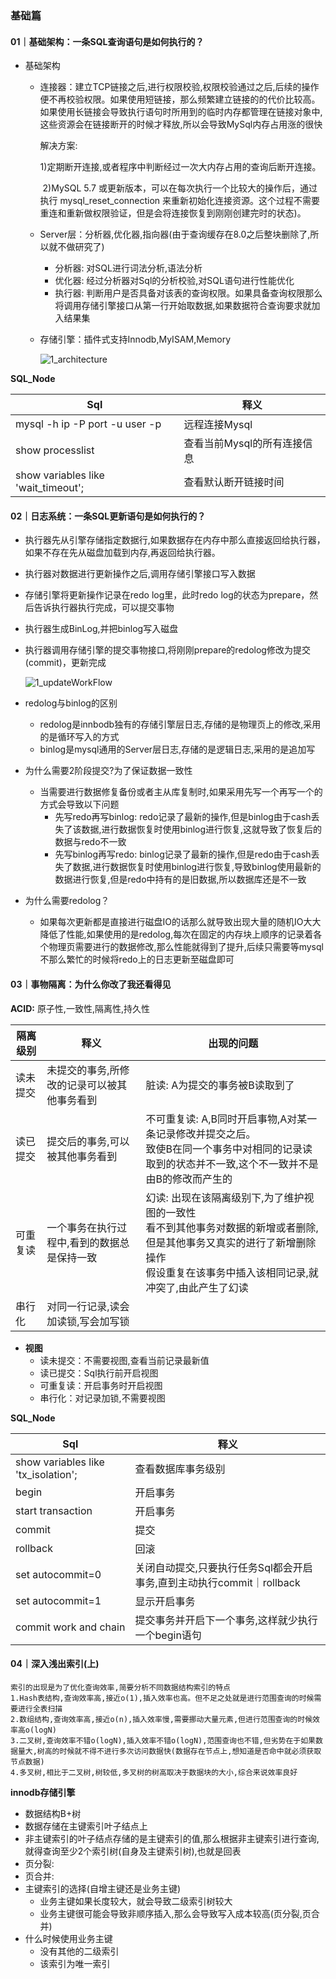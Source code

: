 ### 基础篇

#### 01｜基础架构：一条SQL查询语句是如何执行的？

* 基础架构

  * 连接器：建立TCP链接之后,进行权限校验,权限校验通过之后,后续的操作便不再校验权限。如果使用短链接，那么频繁建立链接的的代价比较高。如果使用长链接会导致执行语句时所用到的临时内存都管理在链接对象中,这些资源会在链接断开的时候才释放,所以会导致MySql内存占用涨的很快

    解决方案: 

    ​		1)定期断开连接,或者程序中判断经过一次大内存占用的查询后断开连接。

    ​		2)MySQL 5.7 或更新版本，可以在每次执行一个比较大的操作后，通过执行 mysql_reset_connection 来重新初始化连接资源。这个过程不需要重连和重新做权限验证，但是会将连接恢复到刚刚创建完时的状态)。

  * Server层：分析器,优化器,指向器(由于查询缓存在8.0之后整块删除了,所以就不做研究了)

    * 分析器: 对SQL进行词法分析,语法分析
    * 优化器: 经过分析器对Sql的分析校验,对SQL语句进行性能优化
    * 执行器: 判断用户是否具备对该表的查询权限。如果具备查询权限那么将调用存储引擎接口从第一行开始取数据,如果数据符合查询要求就加入结果集

  * 存储引擎：插件式支持Innodb,MyISAM,Memory

    ![1_architecture](../image/1_architecture.png)

**SQL_Node**

| Sql                                 | 释义                        |
| ----------------------------------- | --------------------------- |
| mysql -h ip -P port -u user -p      | 远程连接Mysql               |
| show processlist                    | 查看当前Mysql的所有连接信息 |
| show variables like 'wait_timeout'; | 查看默认断开链接时间        |

#### 02｜日志系统：一条SQL更新语句是如何执行的？

* 执行器先从引擎存储指定数据行,如果数据存在内存中那么直接返回给执行器，如果不存在先从磁盘加载到内存,再返回给执行器。

* 执行器对数据进行更新操作之后,调用存储引擎接口写入数据

* 存储引擎将更新操作记录在redo log里，此时redo log的状态为prepare，然后告诉执行器执行完成，可以提交事物

* 执行器生成BinLog,并把binlog写入磁盘

* 执行器调用存储引擎的提交事物接口,将刚刚prepare的redolog修改为提交(commit)，更新完成

  ![1_updateWorkFlow](../image/1_updateWorkFlow.png)

* redolog与binlog的区别
  * redolog是innbodb独有的存储引擎层日志,存储的是物理页上的修改,采用的是循环写入的方式
  * binlog是mysql通用的Server层日志,存储的是逻辑日志,采用的是追加写
* 为什么需要2阶段提交?为了保证数据一致性
  * 当需要进行数据修复备份或者主从库复制时,如果采用先写一个再写一个的方式会导致以下问题
    * 先写redo再写binlog: redo记录了最新的操作,但是binlog由于cash丢失了该数据,进行数据恢复时使用binlog进行恢复,这就导致了恢复后的数据与redo不一致
    * 先写binlog再写redo: binlog记录了最新的操作,但是redo由于cash丢失了数据,进行数据恢复时使用binlog进行恢复,导致binlog使用最新的数据进行恢复,但是redo中持有的是旧数据,所以数据库还是不一致
* 为什么需要redolog？
  * 如果每次更新都是直接进行磁盘IO的话那么就导致出现大量的随机IO大大降低了性能,如果使用的是redolog,每次在固定的内存块上顺序的记录着各个物理页需要进行的数据修改,那么性能就得到了提升,后续只需要等mysql不那么繁忙的时候将redo上的日志更新至磁盘即可

#### 03｜事物隔离：为什么你改了我还看得见

**ACID:** 原子性,一致性,隔离性,持久性

| 隔离级别 | 释义                                        | 出现的问题                                                   |
| -------- | ------------------------------------------- | ------------------------------------------------------------ |
| 读未提交 | 未提交的事务,所修改的记录可以被其他事务看到 | 脏读: A为提交的事务被B读取到了                               |
| 读已提交 | 提交后的事务,可以被其他事务看到             | 不可重复读: A,B同时开启事物,A对某一条记录修改并提交之后。<br>致使B在同一个事务中对相同的记录读取到的状态并不一致,这个不一致并不是由B的修改而产生的 |
| 可重复读 | 一个事务在执行过程中,看到的数据总是保持一致 | 幻读: 出现在该隔离级别下,为了维护视图的一致性<br>看不到其他事务对数据的新增或者删除,但是其他事务又真实的进行了新增删除操作<br>假设重复在该事务中插入该相同记录,就冲突了,由此产生了幻读 |
| 串行化   | 对同一行记录,读会加读锁,写会加写锁          |                                                              |

* **视图**
  * 读未提交：不需要视图,查看当前记录最新值
  * 读已提交：Sql执行前开启视图
  * 可重复读：开启事务时开启视图
  * 串行化：对记录加锁,不需要视图

**SQL_Node**

| Sql                                 | 释义                                                         |
| ----------------------------------- | ------------------------------------------------------------ |
| show variables like 'tx_isolation'; | 查看数据库事务级别                                           |
| begin                               | 开启事务                                                     |
| start transaction                   | 开启事务                                                     |
| commit                              | 提交                                                         |
| rollback                            | 回滚                                                         |
| set autocommit=0                    | 关闭自动提交,只要执行任务Sql都会开启事务,直到主动执行commit｜rollback |
| set autocommit=1                    | 显示开启事务                                                 |
| commit work and chain               | 提交事务并开启下一个事务,这样就少执行一个begin语句           |

#### 04｜深入浅出索引(上)

```
索引的出现是为了优化查询效率,简要分析不同数据结构索引的特点
1.Hash表结构,查询效率高,接近o(1),插入效率也高。但不足之处就是进行范围查询的时候需要进行全表扫描
2.数组结构,查询效率高,接近o(n),插入效率慢,需要挪动大量元素,但进行范围查询的时候效率高o(logN)
3.二叉树,查询效率不错o(logN),插入效率不错o(logN),范围查询也不错,但劣势在于如果数据量大,树高的时候就不得不进行多次访问数据快(数据存在节点上,想知道是否命中就必须获取节点数据)
4.多叉树,相比于二叉树,树较低,多叉树的树高取决于数据块的大小,综合来说效率良好
```

**innodb存储引擎**

* 数据结构B+树
* 数据存储在主键索引叶子结点上
* 非主键索引的叶子结点存储的是主键索引的值,那么根据非主键索引进行查询,就得查询至少2个索引树(自身及主键索引树),也就是回表
* 页分裂: 
* 页合并:
* 主键索引的选择(自增主键还是业务主键)
  * 业务主键如果长度较大，就会导致二级索引树较大
  * 业务主键很可能会导致非顺序插入,那么会导致写入成本较高(页分裂,页合并)
* 什么时候使用业务主键
  * 没有其他的二级索引
  * 该索引为唯一索引